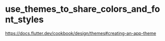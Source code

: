 # use_themes_to_share_colors_and_font_styles
 https://docs.flutter.dev/cookbook/design/themes#creating-an-app-theme
